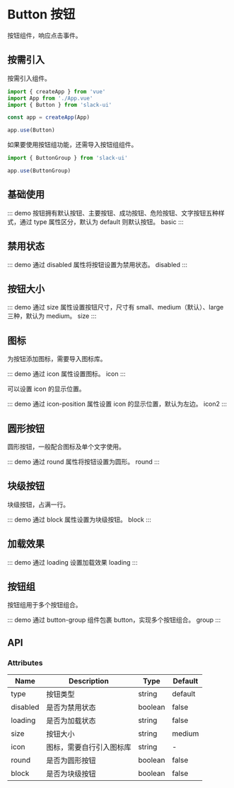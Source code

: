 # Button 按钮

按钮组件，响应点击事件。

## 按需引入

按需引入组件。

```js
import { createApp } from 'vue'
import App from './App.vue'
import { Button } from 'slack-ui'

const app = createApp(App)

app.use(Button)
```

如果要使用按钮组功能，还需导入按钮组组件。

```js
import { ButtonGroup } from 'slack-ui'

app.use(ButtonGroup)
```

## 基础使用

::: demo 按钮拥有默认按钮、主要按钮、成功按钮、危险按钮、文字按钮五种样式，通过 type 属性区分，默认为 default 则默认按钮。
basic
:::

## 禁用状态

::: demo 通过 disabled 属性将按钮设置为禁用状态。
disabled
:::

## 按钮大小

::: demo 通过 size 属性设置按钮尺寸，尺寸有 small、medium（默认）、large 三种，默认为 medium。
size
:::

## 图标

为按钮添加图标，需要导入图标库。

::: demo 通过 icon 属性设置图标。
icon
:::

可以设置 icon 的显示位置。

::: demo 通过 icon-position 属性设置 icon 的显示位置，默认为左边。
icon2
:::

## 圆形按钮

圆形按钮，一般配合图标及单个文字使用。

::: demo 通过 round 属性将按钮设置为圆形。
round
:::

## 块级按钮

块级按钮，占满一行。

::: demo 通过 block 属性设置为块级按钮。
block
:::

## 加载效果

::: demo 通过 loading 设置加载效果
loading
:::

## 按钮组

按钮组用于多个按钮组合。

::: demo 通过 button-group 组件包裹 button，实现多个按钮组合。
group
:::

## API

### Attributes

| Name | Description | Type | Default |
| ---- | ----------- | ---- | ------- |
| type | 按钮类型 | string | default |
| disabled | 是否为禁用状态 | boolean | false |
| loading | 是否为加载状态 | string | false |
| size | 按钮大小 | string | medium |
| icon | 图标，需要自行引入图标库 | string | - |
| round | 是否为圆形按钮 | boolean | false |
| block | 是否为块级按钮 | boolean | false |

